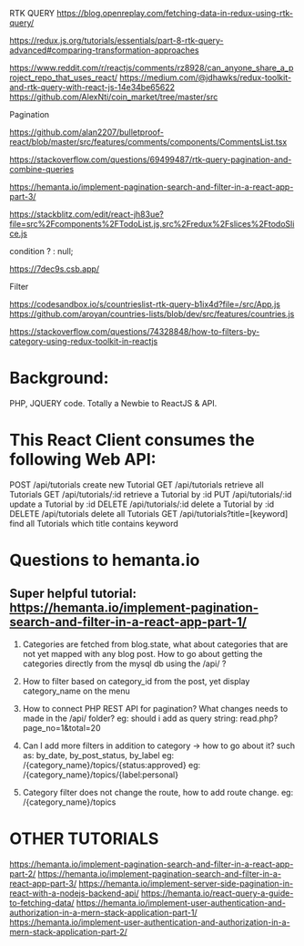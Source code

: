 RTK QUERY
https://blog.openreplay.com/fetching-data-in-redux-using-rtk-query/

https://redux.js.org/tutorials/essentials/part-8-rtk-query-advanced#comparing-transformation-approaches

https://www.reddit.com/r/reactjs/comments/rz8928/can_anyone_share_a_project_repo_that_uses_react/
https://medium.com/@jdhawks/redux-toolkit-and-rtk-query-with-react-js-14e34be65622
https://github.com/AlexNti/coin_market/tree/master/src

Pagination

https://github.com/alan2207/bulletproof-react/blob/master/src/features/comments/components/CommentsList.tsx

https://stackoverflow.com/questions/69499487/rtk-query-pagination-and-combine-queries

https://hemanta.io/implement-pagination-search-and-filter-in-a-react-app-part-3/

https://stackblitz.com/edit/react-jh83ue?file=src%2Fcomponents%2FTodoList.js,src%2Fredux%2Fslices%2FtodoSlice.js

condition ? <ConditionalComponent /> : null;

https://7dec9s.csb.app/

Filter

https://codesandbox.io/s/countrieslist-rtk-query-b1ix4d?file=/src/App.js
https://github.com/aroyan/countries-lists/blob/dev/src/features/countries.js

https://stackoverflow.com/questions/74328848/how-to-filters-by-category-using-redux-toolkit-in-reactjs

# Background:

PHP, JQUERY code.
Totally a Newbie to ReactJS & API.

# This React Client consumes the following Web API:

POST /api/tutorials create new Tutorial
GET /api/tutorials retrieve all Tutorials
GET /api/tutorials/:id retrieve a Tutorial by :id
PUT /api/tutorials/:id update a Tutorial by :id
DELETE /api/tutorials/:id delete a Tutorial by :id
DELETE /api/tutorials delete all Tutorials
GET /api/tutorials?title=[keyword] find all Tutorials which title contains keyword

# Questions to hemanta.io

## Super helpful tutorial: https://hemanta.io/implement-pagination-search-and-filter-in-a-react-app-part-1/

1. Categories are fetched from blog.state, what about categories that are not yet mapped with any blog post. How to go about getting the categories directly from the mysql db using the /api/ ?

2. How to filter based on category_id from the post, yet display category_name on the menu

3. How to connect PHP REST API for pagination? What changes needs to made in the /api/ folder?
   eg: should i add as query string: read.php?page_no=1&total=20

4. Can I add more filters in addition to category -> how to go about it? such as: by_date, by_post_status, by_label
   eg: /{category_name}/topics/{status:approved}
   eg: /{category_name}/topics/{label:personal}

5. Category filter does not change the route, how to add route change.
   eg: /{category_name}/topics

# OTHER TUTORIALS

https://hemanta.io/implement-pagination-search-and-filter-in-a-react-app-part-2/
https://hemanta.io/implement-pagination-search-and-filter-in-a-react-app-part-3/
https://hemanta.io/implement-server-side-pagination-in-react-with-a-nodejs-backend-api/
https://hemanta.io/react-query-a-guide-to-fetching-data/
https://hemanta.io/implement-user-authentication-and-authorization-in-a-mern-stack-application-part-1/
https://hemanta.io/implement-user-authentication-and-authorization-in-a-mern-stack-application-part-2/
